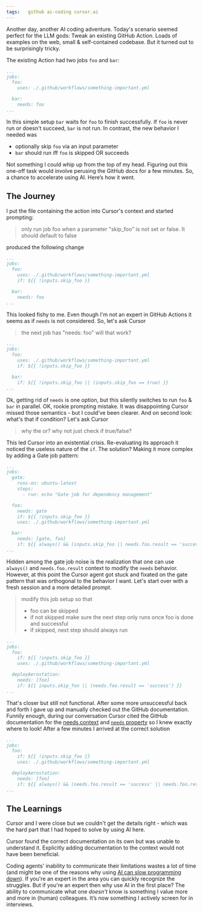 ```yaml
---
tags:   github ai-coding cursor.ai
---
```

<!-- {% raw %} -->
Another day, another AI coding adventure. Today's scenario seemed perfect for the LLM gods: Tweak an existing GitHub Action. Loads of examples on the web, small & self-contained codebase. But it turned out to be surprisingly tricky.

The existing Action had two jobs `foo` and `bar`:
```yaml
...
jobs:
  foo:
    uses: ./.github/workflows/something-important.yml

  bar:
    needs: foo
...
```
In this simple setup `bar` waits for `foo` to finish successfully. If `foo` is never run or doesn't succeed, `bar` is not run. In contrast, the new behavior I needed was
- optionally skip `foo` via an input parameter
- `bar` should run iff `foo` is skipped OR succeeds

Not something I could whip up from the top of my head. Figuring out this one-off task would involve perusing the GitHub docs for a few minutes. So, a chance to accelerate using AI. Here’s how it went.

## The Journey

I put the file containing the action into Cursor's context and started prompting:
> only run job foo when a parameter "skip_foo" is not set or false. It should default to false

produced the following change

```yaml
...
jobs:
  foo:
    uses: ./.github/workflows/something-important.yml
    if: ${{ !inputs.skip_foo }}

  bar:
    needs: foo
...
```

This looked fishy to me. Even though I'm not an expert in GitHub Actions it seems as if  `needs` is not considered. So, let's ask Cursor

> the next job has "needs: foo" will that work?

```yaml
...
jobs:
  foo:
    uses: ./.github/workflows/something-important.yml
    if: ${{ !inputs.skip_foo }}

  bar:
    if: ${{ !inputs.skip_foo || (inputs.skip_foo == true) }}
...
```

Ok, getting rid of `needs` is one option, but this silently switches to run `foo` & `bar` in parallel. OK, rookie prompting mistake. It was disappointing Cursor missed those semantics - but I could’ve been clearer. And on second look: what's that if condition? Let's ask Cursor

> why the or? why not just check if true/false?

This led Cursor into an existential crisis. Re-evaluating its approach it noticed the useless nature of the `if`. The solution? Making it more complex by adding a Gate job pattern:

```yaml
...
jobs:
  gate:
    runs-on: ubuntu-latest
    steps:
      - run: echo "Gate job for dependency management"

  foo:
    needs: gate
    if: ${{ !inputs.skip_foo }}
    uses: ./.github/workflows/something-important.yml

  bar:
    needs: [gate, foo]
    if: ${{ always() && (inputs.skip_foo || needs.foo.result == 'success') }}
...
```

Hidden among the gate job noise is the realization that one can use `always()` and `needs.foo.result` context to modify the `needs` behavior. However, at this point the Cursor agent got stuck and fixated on the gate pattern that was orthogonal to the behavior I want. Let's start over with a fresh session and a more detailed prompt.

> modify this job setup so that
> - foo can be skipped
> - if not skipped make sure the next step only runs once foo is done and successful
> - if skipped, next step should always run

```yaml
...
jobs:
  foo:
    if: ${{ !inputs.skip_foo }}
    uses: ./.github/workflows/something-important.yml

  deployAerostation:
    needs: [foo]
    if: ${{ inputs.skip_foo || (needs.foo.result == 'success') }}
...
```

That's closer but still not functional. After some more unsuccessful back and forth I gave up and manually checked out the GitHub documentation. Funnily enough, during our conversation Cursor cited the GitHub documentation for the [needs context](https://docs.github.com/en/actions/reference/contexts-reference#needs-context) and [`needs` property](https://docs.github.com/en/actions/reference/workflow-syntax-for-github-actions#jobsjob_idneeds) so I knew exactly where to look! After a few minutes I arrived at the correct solution

```yaml
...
jobs:
  foo:
    if: ${{ !inputs.skip_foo }}
    uses: ./.github/workflows/something-important.yml

  deployAerostation:
    needs: [foo]
    if: ${{ always() && (needs.foo.result == 'success' || needs.foo.result == 'skipped') }}
...
```

## The Learnings
 
Cursor and I were close but we couldn't get the details right - which was the hard part that I had hoped to solve by using AI here.

Cursor found the correct documentation on its own but was unable to understand it. Explicitly adding documentation to the context would not have been beneficial.

Coding agents' inability to communicate their limitations wastes a lot of time (and might be one of the reasons why using [AI can slow programming down](https://arxiv.org/pdf/2507.09089)). If you're an expert in the area you can quickly recognize the struggles. But if you're an expert then why use AI in the first place? The ability to communicate what one _doesn't_ know is something I value more and more in (human) colleagues. It’s now something I actively screen for in interviews. 
<!-- {% endraw %} -->
